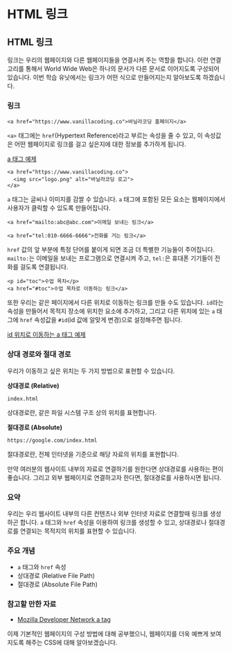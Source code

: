 # HTML 링크

## HTML 링크

링크는 우리의 웹페이지와 다른 웹페이지들을 연결시켜 주는 역할을 합니다. 이런 연결 고리를 통해서 World Wide Web은 하나의 문서가 다른 문서로 이어지도록 구성되어 있습니다. 이번 학습 유닛에서는 링크가 어떤 식으로 만들어지는지 알아보도록 하겠습니다.

### 링크

```markup
<a href="https://www.vanillacoding.co">바닐라코딩 홈페이지</a>
```

`<a>` 태그에는 `href`(Hypertext Reference)라고 부르는 속성을 줄 수 있고, 이 속성값은 어떤 웹페이지로 링크를 걸고 싶은지에 대한 정보를 추가하게 됩니다.

[a 태그 예제](https://codepen.io/ken123777/pen/qBmYGdy)&#x20;

```markup
<a href="https://www.vanillacoding.co">
  <img src="logo.png" alt="바닐라코딩 로고">
</a>
```

`a` 태그는 글씨나 이미지를 감쌀 수 있습니다. `a` 태그에 포함된 모든 요소는 웹페이지에서 사용자가 클릭할 수 있도록 만들어집니다.

```markup
<a href="mailto:abc@abc.com">이메일 보내는 링크</a>
```

```markup
<a href="tel:010-6666-6666">전화를 거는 링크</a>
```

`href` 값의 앞 부분에 특정 단어를 붙이게 되면 조금 더 특별한 기능들이 주어집니다. `mailto:`는 이메일을 보내는 프로그램으로 연결시켜 주고, `tel:`은 휴대폰 기기들이 전화를 걸도록 연결됩니다.

```markup
<p id="toc">수업 목차</p>
<a href="#toc">수업 목차로 이동하는 링크</a>
```

또한 우리는 같은 페이지에서 다른 위치로 이동하는 링크를 만들 수도 있습니다. `id`라는 속성을 만들어서 목적지 장소에 위치한 요소에 추가하고, 그리고 다른 위치에 있는 `a` 태그에 `href` 속성값을 `#id`(id 값에 알맞게 변경)으로 설정해주면 됩니다.

[id 위치로 이동하는 a 태그 예제](https://codepen.io/ken123777/pen/poPVmjR)&#x20;

### 상대 경로와 절대 경로

우리가 이동하고 싶은 위치는 두 가지 방법으로 표현할 수 있습니다.

**상대경로 (Relative)**

`index.html`

상대경로란, 같은 파일 시스템 구조 상의 위치를 표현합니다.

**절대경로 (Absolute)**

`https://google.com/index.html`

절대경로란, 전체 인터넷을 기준으로 해당 자료의 위치를 표현합니다.

만약 여러분의 웹사이트 내부의 자료로 연결하기를 원한다면 상대경로를 사용하는 편이 좋습니다. 그리고 외부 웹페이지로 연결하고자 한다면, 절대경로를 사용하시면 됩니다.

### 요약

우리는 우리 웹사이트 내부의 다른 컨텐츠나 외부 인터넷 자료로 연결할때 링크를 생성하곤 합니다. `a` 태그와 `href` 속성을 이용하여 링크를 생성할 수 있고, 상대경로나 절대경로를 연결되는 목적지의 위치를 표현할 수 있습니다.

### 주요 개념

* `a` 태그와 `href` 속성
* 상대경로 (Relative File Path)
* 절대경로 (Absolute File Path)

### 참고할 만한 자료

* [Mozilla Developer Network a tag](https://developer.mozilla.org/ko/docs/Web/HTML/Element/a)

이제 기본적인 웹페이지의 구성 방법에 대해 공부했으니, 웹페이지를 더욱 예쁘게 보여지도록 해주는 CSS에 대해 알아보겠습니다.
